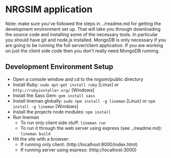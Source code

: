 # NRGSIM application

Note: make sure you've followed the steps in ../readme.md for getting the development environment set up. That will
take you through downloading the source code and installing some of the necessary tools. In particular you should
have git and node.js installed. MongoDB is only necessary if you are going to be running the full server/client
application. If you are working on just the client side code then you don't really need MongoDB running.

## Development Environment Setup
* Open a console window and cd to the nrgsim/public directory
* Install Ruby: `sudo apt-get install ruby` [Linux] or `http://rubyinstaller.org/` [Windows]
* Install the Sass Gem: `gem install sass`
* Install lineman globally: `sudo npm install -g lineman` [Linux] or `npm install -g lineman` [Windows]
* Install the projects node modules: `npm install`
* Run lineman
  * To run only client side stuff: `lineman run`
  * To run it through the web server using express (see ../readme.md): `lineman build`
* Hit the site with a browser:
  * If running only client: (http://localhost:8000/index.html)
  * If running server using express: (http://localhost:3000)
